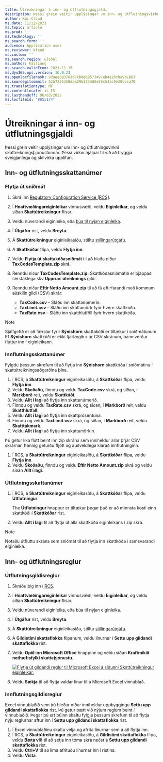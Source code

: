 ```yaml
---
title: Útreikningar á inn- og útflutningsgjaldi
description: Þessi grein veitir upplýsingar um inn- og útflutningsvirkni skattreikningsþjónustunnar.
author: Kai-Cloud
ms.date: 11/22/2021
ms.topic: article
ms.prod: ''
ms.technology: ''
ms.search.form: ''
audience: Application user
ms.reviewer: kfend
ms.custom: ''
ms.search.region: Global
ms.author: kailiang
ms.search.validFrom: 2021-11-15
ms.dyn365.ops.version: 10.0.23
ms.openlocfilehash: 9daee683763d7cb0eb9573497eb4e20cba9b1863
ms.sourcegitcommit: 52b7225350daa29b1263d8e29c54ac9e20bcca70
ms.translationtype: MT
ms.contentlocale: is-IS
ms.lasthandoff: 06/03/2022
ms.locfileid: "8855174"
---
```

# <a name="import-and-export-tax-calculations"></a>Útreikningar á inn- og útflutningsgjaldi

Þessi grein veitir upplýsingar um inn- og útflutningsvirkni skattreikningsþjónustunnar. Þessi virkni hjálpar til við að tryggja sveigjanlega og skilvirka upplifun.

## <a name="import-and-export-tax-codes"></a>Inn- og útflutningsskattanúmer

### <a name="export-templates"></a>Flytja út sniðmát

1. Skrá inn [Regulatory Configuration Service (RCS)](https://marketing.configure.global.dynamics.com/).
2. Í **Hnattvæðingareiginleikar** vinnusvæði, veldu **Eiginleikar**, og veldu síðan **Skattútreikningur** flísar.
3. Veldu núverandi eiginleika, eða [búa til nýjan eiginleika](global-get-started-with-tax-calculation-service.md#set-up-tax-calculation-in-rcs).
4. Í **Útgáfur** rist, veldu **Breyta**.
5. Á **Skattútreikningur** eiginleikasíðu, stilltu [stillingarútgáfu](global-get-started-with-tax-calculation-service.md#set-up-tax-calculation-in-rcs).
6. Á **Skattkóðar** flipa, veldu **Flytja inn**.
7. Veldu **Flytja út skattakóðasniðmát** til að hlaða niður **TaxCodesTemplate.zip** skrá.
8. Renndu niður **TaxCodesTemplate.zip**. Skattkóðasniðmátið er þjappað sérstaklega skv **Uppruni útreiknings** gildi.
9. Renndu niður **Eftir Netto Amount.zip** til að fá eftirfarandi með kommum aðskilin gildi (CSV) skrár:

    - **TaxCode.csv** – Sláðu inn skattanúmerin.
    - **TaxLimit.csv** – Sláðu inn skattamörk fyrir hvern skattkóða.
    - **TaxRate.csv** – Sláðu inn skatthlutföll fyrir hvern skattkóða.

> [!NOTE]
> Sjálfgefið er að færslur fyrir **Sýnishorn** skattakóði er tiltækur í sniðmátunum. Ef **Sýnishorn** skattkóði er ekki fjarlægður úr CSV skránum, hann verður fluttur inn í eiginleikann.

### <a name="import-tax-codes"></a>Innflutningsskattanúmer

Fylgdu þessum skrefum til að flytja inn **Sýnishorn** skattkóða í sniðmátinu í skattútreikningsaðgerðina þína.

1. Í RCS, á **Skattútreikningur** eiginleikasíðu, á **Skattkóðar** flipa, veldu **Flytja inn**.
2. Veldu **Skoðaðu**, finndu og veldu **TaxCode.csv** skrá, og síðan, í **Markborð** reit, veldu **Skattkóði**.
3. Veldu **Allt í lagi** að flytja inn skattanúmerið.
4. Finndu og veldu **TaxRate.csv** skrá, og síðan, í **Markborð** reit, veldu **Skatthlutfall**.
5. Veldu **Allt í lagi** að flytja inn skattprósentuna.
6. Finndu og veldu **TaxLimit.csv** skrá, og síðan, í **Markborð** reit, veldu **Skatttakmark**.
7. Veldu **Allt í lagi** að flytja inn skattamörkin.

Þú getur líka flutt beint inn zip skrána sem inniheldur allar þrjár CSV skrárnar. Þannig geturðu fljótt og auðveldlega klárað innflutninginn.

1. Í RCS, á **Skattútreikningur** eiginleikasíðu, á **Skattkóðar** flipa, veldu **Flytja inn**.
2. Veldu **Skoðaðu**, finndu og veldu **Eftir Netto Amount.zip** skrá og veldu síðan **Allt í lagi**.

### <a name="export-tax-codes"></a>Útflutningsskattanúmer

1. Í RCS, á **Skattútreikningur** eiginleikasíðu, á **Skattkóðar** flipa, veldu **Útflutningur**.

    The **Útflutningur** hnappur er tiltækur þegar það er að minnsta kosti einn skattkóði í **Skattkóðar** rist.

2. Veldu **Allt í lagi** til að flytja út alla skattkóða eiginleikans í zip skrá.

> [!NOTE]
> Notaðu útfluttu skrána sem sniðmát til að flytja inn skattkóða í samsvarandi eiginleika.

## <a name="import-and-export-applicability-rules"></a>Inn- og útflutningsreglur

### <a name="export-applicability-rules"></a>Útflutningsgildisreglur

1. Skráðu þig inn í [RCS](https://marketing.configure.global.dynamics.com/).
2. Í **Hnattvæðingareiginleikar** vinnusvæði, veldu **Eiginleikar**, og veldu síðan **Skattútreikningur** flísar.
3. Veldu núverandi eiginleika, eða [búa til nýjan eiginleika](global-get-started-with-tax-calculation-service.md#set-up-tax-calculation-in-rcs).
4. Í **Útgáfur** rist, veldu **Breyta**.
5. Á **Skattútreikningur** eiginleikasíðu, stilltu [stillingarútgáfu](global-get-started-with-tax-calculation-service.md#set-up-tax-calculation-in-rcs).
6. Á **Gildistími skattaflokka** flipanum, veldu línurnar í **Settu upp gildandi skattaflokka** rist.
7. Veldu **Opið inn Microsoft Office** hnappinn og veldu síðan **Kraftmikið nothæfisfylki skattaþjónustu**.

    [![Flytja út gildandi reglur til Microsoft Excel á síðunni Skattútreikningur eiginleikar.](./media/tax-cal-import-export-1.png)](./media/tax-cal-import-export-1.png)

8. Veldu **Sækja** til að flytja valdar línur til a Microsoft Excel vinnublað.

### <a name="import-applicability-rules"></a>Innflutningsgildisreglur

Excel vinnublaðið sem þú hleður niður inniheldur uppbyggingu **Settu upp gildandi skattaflokka** rist. Þú getur bætt við nýjum reglum beint í vinnublaðið. Þegar þú ert búinn skaltu fylgja þessum skrefum til að flytja nýju reglurnar aftur inn í **Settu upp gildandi skattaflokka** rist.

1. Í Excel vinnublaðinu skaltu velja og afrita línurnar sem á að flytja inn.
2. Í RCS, á **Skattútreikningur** eiginleikasíðu, á **Gildistími skattaflokka** flipa, veldu **Bæta við** til að setja inn tóma skrá neðst á **Settu upp gildandi skattaflokka** rist.
3. Veldu **Ctrl+V** til að líma afrituðu línurnar inn í ristina.
4. Veldu **Vista**.
